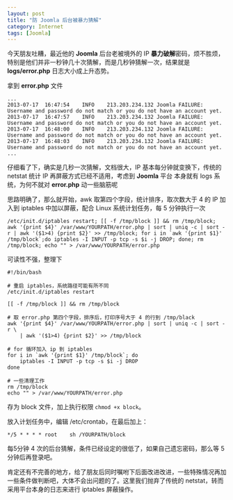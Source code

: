 ```yaml
---
layout: post
title: "防 Joomla 后台被暴力猜解"
category: Internet
tags: [Joomla]
---
```


今天朋友吐糟，最近他的 **Joomla** 后台老被境外的 IP **暴力破解**密码，烦不胜烦，特别是他们并非一秒钟几十次猜解，而是几秒钟猜解一次，结果就是 **logs/error.php** 日志大小成上升态势。

拿到 **error.php** 文件

    ...
    2013-07-17	16:47:54	INFO	213.203.234.132	Joomla FAILURE: 	Username and password do not match or you do not have an account yet.
    2013-07-17	16:47:57	INFO	213.203.234.132	Joomla FAILURE: 	Username and password do not match or you do not have an account yet.
    2013-07-17	16:48:00	INFO	213.203.234.132	Joomla FAILURE: 	Username and password do not match or you do not have an account yet.
    2013-07-17	16:48:03	INFO	213.203.234.132	Joomla FAILURE: 	Username and password do not match or you do not have an account yet.
    ...

<!-- more -->

仔细看了下，确实是几秒一次猜解，文档很大，IP 基本每分钟就变换下，传统的 netstat 统计 IP 再屏蔽方式已经不适用，考虑到 **Joomla** 平台 本身就有 logs 系统，为何不就对 **error.php** 动一些脑筋呢

思路明确了，那么就开始，awk 取第四个字段，统计排序，取次数大于 4 的 IP 加入到 iptables 中加以屏蔽，配合 Linux 系统计划任务，每 5 分钟执行一次

    /etc/init.d/iptables restart; [[ -f /tmp/block ]] && rm /tmp/block; awk '{print $4}' /var/www/YOURPATH/error.php | sort | uniq -c | sort -r | awk '($1>4) {print $2}' >> /tmp/block; for i in `awk '{print $1}' /tmp/block`;do iptables -I INPUT -p tcp -s $i -j DROP; done; rm /tmp/block; echo "" > /var/www/YOURPATH/error.php

可读性不强，整理下

    #!/bin/bash

    # 重启 iptables，系统路径可能有所不同
    /etc/init.d/iptables restart

    [[ -f /tmp/block ]] && rm /tmp/block

    # 取 error.php 第四个字段，排序后，打印序号大于 4 的行到 /tmp/black
    awk '{print $4}' /var/www/YOURPATH/error.php | sort | uniq -c | sort -r \
        | awk '($1>4) {print $2}' >> /tmp/block

    # for 循环加入 ip 到 iptables
    for i in `awk '{print $1}' /tmp/block`; do
        iptables -I INPUT -p tcp -s $i -j DROP
    done

    # 一些清理工作
    rm /tmp/block
    echo "" > /var/www/YOURPATH/error.php

存为 block 文件，加上执行权限 `chmod +x block`。

放入计划任务中，编辑 /etc/crontab，在最后加上：

    */5 * * * * root    sh /YOURPATH/block

每5分钟 4 次的后台猜解，条件已经设定的很低了，如果自己遗忘密码，那么等 5 分钟后再登录吧。

肯定还有不完善的地方，给了朋友后同时嘱咐下后面改进改进，一些特殊情况再加一些条件做判断吧，大体不会出问题的了。这里我们抛弃了传统的 netstat，转而采用平台本身的日志来进行 iptables 屏蔽操作。
